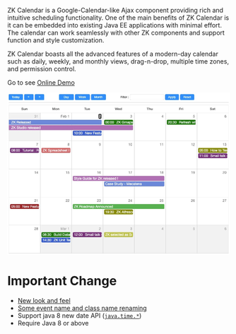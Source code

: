 ZK Calendar is a Google-Calendar-like Ajax component providing rich and
intuitive scheduling functionality. One of the main benefits of ZK
Calendar is it can be embedded into existing Java EE applications with
minimal effort. The calendar can work seamlessly with other ZK
components and support function and style customization.

ZK Calendar boasts all the advanced features of a modern-day calendar
such as daily, weekly, and monthly views, drag-n-drop, multiple time
zones, and permission control.

Go to see [Online
Demo](https://www.zkoss.org/zkdemo/zk_calendar/zk_calendar)

![](/zk_calendar_essentials/images/ZKCalEss_CalendarIntroduction.png)

# Important Change

- [New look and feel](ZK_Calendar_Essentials/Themes)
- [ Some event name and class name
  renaming]({{site.baseurl}}/zk_calendar_essentials/displaying_calendar_items)
- Support java 8 new date API
  ([`java.time.*`](https://docs.oracle.com/javase/8/docs/api/java/time/package-summary.html))
- Require Java 8 or above
